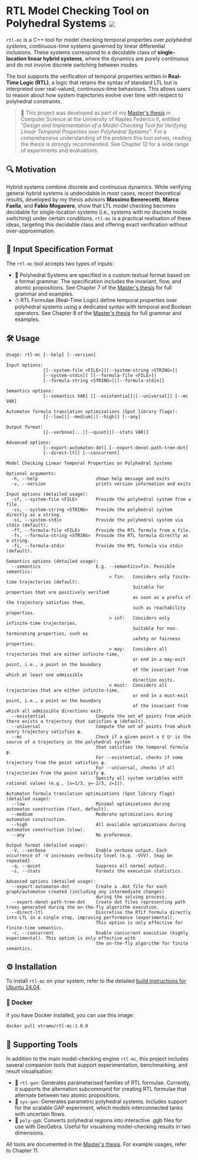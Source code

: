 # RTL Model Checking Tool on Polyhedral Systems ![](https://github.com/vtramo/rtl-mc/.github/workflows/compile-test-image.yaml/badge.svg)

`rtl-mc` is a C++ tool for model checking temporal properties over *polyhedral systems*, continuous-time systems
governed by linear differential inclusions. These systems correspond to a decidable class of
**single-location linear hybrid systems**, where the dynamics are purely continuous and do not involve
discrete switching between modes.

The tool supports the verification of temporal properties written in **Real-Time Logic (RTL)**, a
logic that retains the syntax of standard LTL but is interpreted over real-valued, continuous-time behaviours.
This allows users to reason about how system trajectories evolve over time with respect to polyhedral constraints.

> 📘 This project was developed as part of my [Master's thesis](docs/thesis.pdf) in Computer Science at the University of
Naples Federico II, entitled _"Design and Implementation of a Model-Checking Tool for Verifying Linear Temporal Properties over Polyhedral Systems"_.
For a comprehensive understanding of the problem this tool solves, reading the thesis is strongly recommended.
See Chapter 12 for a wide range of experiments and evaluations.

## 🔍 Motivation
Hybrid systems combine discrete and continuous dynamics.
While verifying general hybrid systems is undecidable
in most cases, recent theoretical results, developed by my thesis advisors **Massimo Benerecetti**, **Marco Faella**, and **Fabio Mogavero**,
show that LTL model checking becomes decidable for single-location systems (i.e., systems with no discrete mode switching) under certain conditions.
`rtl-mc` is a practical realisation of these ideas, targeting this decidable class and offering exact verification without over-approximation.

## 🧾 Input Specification Format
The `rtl-mc` tool accepts two types of inputs:
- 🧱 Polyhedral Systems are specified in a custom textual format based on a formal grammar.
  The specification includes the invariant, flow, and atomic propositions. See Chapter 7 of the [Master's thesis](docs/thesis.pdf) for full grammar and examples.
- ⏱ RTL Formulae (Real-Time Logic) define temporal properties over polyhedral systems using a dedicated syntax with temporal and Boolean operators. 
  See Chapter 8 of the [Master's thesis](docs/thesis.pdf) for full grammar and examples.

## 🛠️ Usage
```
Usage: rtl-mc [--help] [--version]

Input options:
              [[--system-file <FILE>]|[--system-string <STRING>]|
              [--system-stdin]] [[--formula-file <FILE>]|
              [--formula-string <STRING>]|[--formula-stdin]]

Semantics options:
              [--semantics VAR] [[--existential]|[--universal]] [--mc VAR]

Automaton formula translation optimizations (Spot library flags):
              [[--low]|[--medium]|[--high]] [--any]

Output format:
              [[--verbose]...|[--quiet]|[--stats VAR]]

Advanced options:
              [--export-automaton-dot] [--export-denot-path-tree-dot]
              [--direct-ltl] [--concurrent]

Model Checking Linear Temporal Properties on Polyhedral Systems

Optional arguments:
  -h, --help                      shows help message and exits 
  -v, --version                   prints version information and exits 

Input options (detailed usage):
  -sf, --system-file <FILE>       Provide the polyhedral system from a file. 
  -ss, --system-string <STRING>   Provide the polyhedral system directly as a string. 
  -si, --system-stdin             Provide the polyhedral system via stdin (default). 
  -ff, --formula-file <FILE>      Provide the RTL formula from a file. 
  -fs, --formula-string <STRING>  Provide the RTL formula directly as a string. 
  -fi, --formula-stdin            Provide the RTL formula via stdin (default). 

Semantics options (detailed usage):
  --semantics                     E.g. --semantics=fin. Possible semantics:
                                       > fin:   Considers only finite-time trajectories (default).
                                                Suitable for properties that are positively verified
                                                as soon as a prefix of the trajectory satisfies them,
                                                such as reachability properties.
                                       > inf:   Considers only infinite-time trajectories.
                                                Suitable for non-terminating properties, such as
                                                safety or fairness properties.
                                       > may:   Considers all trajectories that are either infinite-time,
                                                or end in a may-exit point, i.e., a point on the boundary
                                                of the invariant from which at least one admissible
                                                direction exits.
                                       > must:  Considers all trajectories that are either infinite-time,
                                                or end in a must-exit point, i.e., a point on the boundary
                                                of the invariant from which all admissible directions exit. 
  --existential                   Compute the set of points from which there exists a trajectory that satisfies φ (default). 
  --universal                     Compute the set of points from which every trajectory satisfies φ. 
  --mc                            Check if a given point x ∈ ℚⁿ is the source of a trajectory in the polyhedral system 
                                  that satisfies the temporal formula φ. 
                                  For --existential, checks if some trajectory from the point satisfies φ. 
                                  For --universal, checks if all trajectories from the point satisfy φ. 
                                  Specify all system variables with rational values (e.g., [x=1/3, y=-2/3, z=1]). 

Automaton formula translation optimizations (Spot library flags) (detailed usage):
  --low                           Minimal optimizations during automaton construction (fast, default). 
  --medium                        Moderate optimizations during automaton construction. 
  --high                          All available optimizations during automaton construction (slow). 
  --any                           No preference. 

Output format (detailed usage):
  -V, --verbose                   Enable verbose output. Each occurrence of -V increases verbosity level (e.g. -VVV). [may be repeated]
  -q, --quiet                     Suppress all normal output. 
  -s, --stats                     Formats the execution statistics. 

Advanced options (detailed usage):
  --export-automaton-dot          Create a .dot file for each graph/automaton created (including any intermediate changes)
                                  during the solving process. 
  --export-denot-path-tree-dot    Create dot files representing path trees generated during the on-the-fly algorithm execution. 
  --direct-ltl                    Discretise the RTLf formula directly into LTL in a single step, improving performance (experimental).
                                  This option is only effective for finite-time semantics. 
  -c, --concurrent                Enable concurrent execution (highly experimental). This option is only effective with
                                  the on-the-fly algorithm for finite semantics.
```
## ⚙️ Installation
To install `rtl-mc` on your system, refer to the detailed [build instructions for Ubuntu 24.04](https://github.com/vtramo/rtl-mc/blob/main/docs/how-to-build-ubuntu.md).
### 🐳 Docker
If you have Docker installed, you can use this image:
```sh
docker pull vtramo/rtl-mc:1.0.0
```
## 🧰 Supporting Tools
In addition to the main model-checking engine `rtl-mc`, this project includes several companion tools that support
experimentation, benchmarking, and result visualisation:
- 📐 `rtl-gen`: Generates parameterised families of RTL formulae. Currently, it supports the alternation subcommand for
      creating RTL formulae that alternate between two atomic propositions.
- 🧪 `sys-gen`: Generates parametric polyhedral systems. Includes support for the scalable GAP experiment,
      which models interconnected tanks with uncertain flows.
- 🎨 `poly-ggb`: Converts polyhedral regions into interactive .ggb files for use with GeoGebra.
       Useful for visualising model-checking results in two dimensions.

All tools are documented in the [Master's thesis](docs/thesis.pdf). For example usages, refer to Chapter 11.